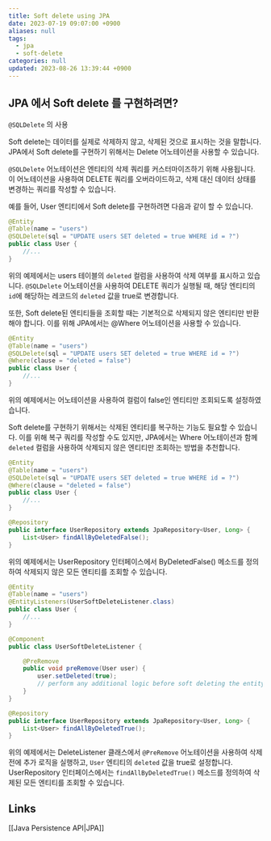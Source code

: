 ```yaml
---
title: Soft delete using JPA
date: 2023-07-19 09:07:00 +0900
aliases: null
tags:
  - jpa
  - soft-delete
categories: null
updated: 2023-08-26 13:39:44 +0900
---
```


## JPA 에서 Soft delete 를 구현하려면?

`@SQLDelete` 의 사용

Soft delete는 데이터를 실제로 삭제하지 않고, 삭제된 것으로 표시하는 것을 말합니다. JPA에서 Soft delete를 구현하기 위해서는 Delete 어노테이션을 사용할 수 있습니다.

`@SQLDelete` 어노테이션은 엔티티의 삭제 쿼리를 커스터마이즈하기 위해 사용됩니다. 이 어노테이션을 사용하여 DELETE 쿼리를 오버라이드하고, 삭제 대신 데이터 상태를 변경하는 쿼리를 작성할 수 있습니다.

예를 들어, User 엔티티에서 Soft delete를 구현하려면 다음과 같이 할 수 있습니다.

```java
@Entity
@Table(name = "users")
@SQLDelete(sql = "UPDATE users SET deleted = true WHERE id = ?")
public class User {
    //...
}
```

위의 예제에서는 users 테이블의 `deleted` 컬럼을 사용하여 삭제 여부를 표시하고 있습니다. `@SQLDelete` 어노테이션을 사용하여 DELETE 쿼리가 실행될 때, 해당 엔티티의 `id`에 해당하는 레코드의 `deleted` 값을 true로 변경합니다.

또한, Soft delete된 엔티티들을 조회할 때는 기본적으로 삭제되지 않은 엔티티만 반환해야 합니다. 이를 위해 JPA에서는 @Where 어노테이션을 사용할 수 있습니다.

```java
@Entity
@Table(name = "users")
@SQLDelete(sql = "UPDATE users SET deleted = true WHERE id = ?")
@Where(clause = "deleted = false")
public class User {
    //...
}
```

위의 예제에서는  어노테이션을 사용하여 컬럼이 false인 엔티티만 조회되도록 설정하였습니다.

Soft delete를 구현하기 위해서는 삭제된 엔티티를 복구하는 기능도 필요할 수 있습니다. 이를 위해 복구 쿼리를 작성할 수도 있지만, JPA에서는 Where 어노테이션과 함께`deleted` 컬럼을 사용하여 삭제되지 않은 엔티티만 조회하는 방법을 추천합니다.

```java
@Entity
@Table(name = "users")
@SQLDelete(sql = "UPDATE users SET deleted = true WHERE id = ?")
@Where(clause = "deleted = false")
public class User {
    //...
}

@Repository
public interface UserRepository extends JpaRepository<User, Long> {
    List<User> findAllByDeletedFalse();
}
```

위의 예제에서는 UserRepository 인터페이스에서 ByDeletedFalse() 메소드를 정의하여 삭제되지 않은 모든 엔티티를 조회할 수 있습니다.

```java
@Entity
@Table(name = "users")
@EntityListeners(UserSoftDeleteListener.class)
public class User {
    //...
}

@Component
public class UserSoftDeleteListener {

    @PreRemove
    public void preRemove(User user) {
        user.setDeleted(true);
        // perform any additional logic before soft deleting the entity
    }
}

@Repository
public interface UserRepository extends JpaRepository<User, Long> {
    List<User> findAllByDeletedTrue();
}
```

위의 예제에서는 DeleteListener 클래스에서 `@PreRemove` 어노테이션을 사용하여 삭제 전에 추가 로직을 실행하고, `User` 엔티티의 `deleted` 값을 true로 설정합니다. UserRepository 인터페이스에서는 `findAllByDeletedTrue()` 메소드를 정의하여 삭제된 모든 엔티티를 조회할 수 있습니다.

## Links

[[Java Persistence API|JPA]]
